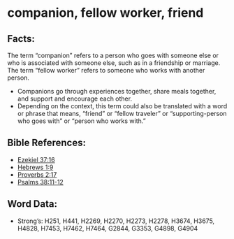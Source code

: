 # companion, fellow worker, friend

## Facts:

The term “companion” refers to a person who goes with someone else or who is associated with someone else, such as in a friendship or marriage. The term “fellow worker” refers to someone who works with another person.

* Companions go through experiences together, share meals together, and support and encourage each other.
* Depending on the context, this term could also be translated with a word or phrase that means, “friend” or “fellow traveler” or “supporting-person who goes with” or “person who works with.”

## Bible References:

* [Ezekiel 37:16](rc://en/tn/help/ezk/37/16)
* [Hebrews 1:9](rc://en/tn/help/heb/01/09)
* [Proverbs 2:17](rc://en/tn/help/pro/02/17)
* [Psalms 38:11-12](rc://en/tn/help/psa/038/011)

## Word Data:

* Strong’s: H251, H441, H2269, H2270, H2273, H2278, H3674, H3675, H4828, H7453, H7462, H7464, G2844, G3353, G4898, G4904
